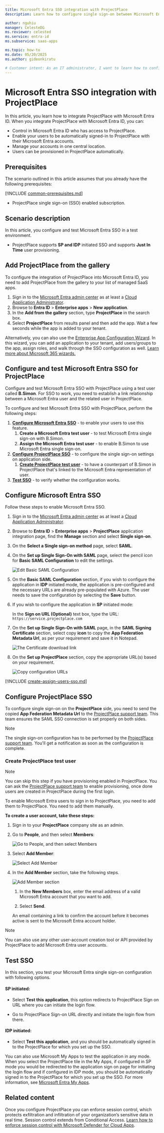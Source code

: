 ```yaml
---
title: Microsoft Entra SSO integration with ProjectPlace
description: Learn how to configure single sign-on between Microsoft Entra ID and ProjectPlace.

author: nguhiu
manager: CelesteDG
ms.reviewer: celested
ms.service: entra-id
ms.subservice: saas-apps

ms.topic: how-to
ms.date: 05/20/2025
ms.author: gideonkiratu

# Customer intent: As an IT administrator, I want to learn how to configure single sign-on between Microsoft Entra ID and ProjectPlace so that I can control who has access to ProjectPlace, enable automatic sign-in with Microsoft Entra accounts, and manage my accounts in one central location.
---
```


# Microsoft Entra SSO integration with ProjectPlace

In this article,  you learn how to integrate ProjectPlace with Microsoft Entra ID. When you integrate ProjectPlace with Microsoft Entra ID, you can:

* Control in Microsoft Entra ID who has access to ProjectPlace.
* Enable your users to be automatically signed-in to ProjectPlace with their Microsoft Entra accounts.
* Manage your accounts in one central location.
* Users can be provisioned in ProjectPlace automatically.

## Prerequisites
The scenario outlined in this article assumes that you already have the following prerequisites:

[!INCLUDE [common-prerequisites.md](~/identity/saas-apps/includes/common-prerequisites.md)]
* ProjectPlace single sign-on (SSO) enabled subscription.

## Scenario description

In this article,  you configure and test Microsoft Entra SSO in a test environment.

* ProjectPlace supports **SP and IDP** initiated SSO and supports **Just In Time** user provisioning.

## Add ProjectPlace from the gallery

To configure the integration of ProjectPlace into Microsoft Entra ID, you need to add ProjectPlace from the gallery to your list of managed SaaS apps.

1. Sign in to the [Microsoft Entra admin center](https://entra.microsoft.com) as at least a [Cloud Application Administrator](~/identity/role-based-access-control/permissions-reference.md#cloud-application-administrator).
1. Browse to **Entra ID** > **Enterprise apps** > **New application**.
1. In the **Add from the gallery** section, type **ProjectPlace** in the search box.
1. Select **ProjectPlace** from results panel and then add the app. Wait a few seconds while the app is added to your tenant.

 Alternatively, you can also use the [Enterprise App Configuration Wizard](https://portal.office.com/AdminPortal/home?Q=Docs#/azureadappintegration). In this wizard, you can add an application to your tenant, add users/groups to the app, assign roles, and walk through the SSO configuration as well. [Learn more about Microsoft 365 wizards.](/microsoft-365/admin/misc/azure-ad-setup-guides)

<a name='configure-and-test-azure-ad-sso-for-projectplace'></a>

## Configure and test Microsoft Entra SSO for ProjectPlace

Configure and test Microsoft Entra SSO with ProjectPlace using a test user called **B.Simon**. For SSO to work, you need to establish a link relationship between a Microsoft Entra user and the related user in ProjectPlace.

To configure and test Microsoft Entra SSO with ProjectPlace, perform the following steps:

1. **[Configure Microsoft Entra SSO](#configure-azure-ad-sso)** - to enable your users to use this feature.
   1. **Create a Microsoft Entra test user** - to test Microsoft Entra single sign-on with B.Simon.
   1. **Assign the Microsoft Entra test user** - to enable B.Simon to use Microsoft Entra single sign-on.
1. **[Configure ProjectPlace SSO](#configure-projectplace-sso)** - to configure the single sign-on settings on application side.
   1. **[Create ProjectPlace test user](#create-projectplace-test-user)** - to have a counterpart of B.Simon in ProjectPlace that's linked to the Microsoft Entra representation of user.
1. **[Test SSO](#test-sso)** - to verify whether the configuration works.

<a name='configure-azure-ad-sso'></a>

## Configure Microsoft Entra SSO

Follow these steps to enable Microsoft Entra SSO.

1. Sign in to the [Microsoft Entra admin center](https://entra.microsoft.com) as at least a [Cloud Application Administrator](~/identity/role-based-access-control/permissions-reference.md#cloud-application-administrator).
1. Browse to **Entra ID** > **Enterprise apps** > **ProjectPlace** application integration page, find the **Manage** section and select **Single sign-on**.
1. On the **Select a Single sign-on method** page, select **SAML**.
1. On the **Set up Single Sign-On with SAML** page, select the pencil icon for **Basic SAML Configuration** to edit the settings.

   ![Edit Basic SAML Configuration](common/edit-urls.png)

1. On the **Basic SAML Configuration** section, if you wish to configure the application in **IDP** initiated mode, the application is pre-configured and the necessary URLs are already pre-populated with Azure. The user needs to save the configuration by selecting the **Save** button.

1. If you wish to configure the application in **SP** initiated mode:

    In the **Sign on URL (Optional)** text box, type the URL:
    `https://service.projectplace.com`

1. On the **Set up Single Sign-On with SAML** page, in the **SAML Signing Certificate** section, select copy **icon** to copy the **App Federation Metadata Url**, as per your requirement and save it in Notepad.

   ![The Certificate download link](common/copy-metadataurl.png)

1. On the **Set up ProjectPlace** section, copy the appropriate URL(s) based on your requirement.

   ![Copy configuration URLs](common/copy-configuration-urls.png)

<a name='create-an-azure-ad-test-user'></a>

[!INCLUDE [create-assign-users-sso.md](~/identity/saas-apps/includes/create-assign-users-sso.md)]

## Configure ProjectPlace SSO

To configure single sign-on on the **ProjectPlace** side, you need to send the copied **App Federation Metadata Url** to the [ProjectPlace support team](https://success.planview.com/Projectplace/Support). This team ensures the SAML SSO connection is set properly on both sides.

>[!NOTE]
>The single sign-on configuration has to be performed by the [ProjectPlace support team](https://success.planview.com/Projectplace/Support). You'll get a notification as soon as the configuration is complete. 

### Create ProjectPlace test user

>[!NOTE]
>You can skip this step if you have provisioning enabled in ProjectPlace. You can ask the [ProjectPlace support team](https://success.planview.com/Projectplace/Support) to enable provisioning, once done users are created in ProjectPlace during the first login.

To enable Microsoft Entra users to sign in to ProjectPlace, you need to add them to ProjectPlace. You need to add them manually.

**To create a user account, take these steps:**

1. Sign in to your **ProjectPlace** company site as an admin.

2. Go to **People**, and then select **Members**:
   
    ![Go to People, and then select Members](./media/projectplace-tutorial/members.png "People")

3. Select **Add Member**:
   
    ![Select Add Member](./media/projectplace-tutorial/issues.png "Add Members")

4. In the **Add Member** section, take the following steps.
   
    ![Add Member section](./media/projectplace-tutorial/account.png "New Members")
   
    1. In the **New Members** box, enter the email address of a valid Microsoft Entra account that you want to add.
   
    1. Select **Send**.

   An email containing a link to confirm the account before it becomes active is sent to the Microsoft Entra account holder.

>[!NOTE]
>You can also use any other user-account creation tool or API provided by ProjectPlace to add Microsoft Entra user accounts.

## Test SSO

In this section, you test your Microsoft Entra single sign-on configuration with following options. 

#### SP initiated:

* Select **Test this application**, this option redirects to ProjectPlace Sign on URL where you can initiate the login flow.  

* Go to ProjectPlace Sign-on URL directly and initiate the login flow from there.

#### IDP initiated:

* Select **Test this application**, and you should be automatically signed in to the ProjectPlace for which you set up the SSO. 

You can also use Microsoft My Apps to test the application in any mode. When you select the ProjectPlace tile in the My Apps, if configured in SP mode you would be redirected to the application sign on page for initiating the login flow and if configured in IDP mode, you should be automatically signed in to the ProjectPlace for which you set up the SSO. For more information, see [Microsoft Entra My Apps](/azure/active-directory/manage-apps/end-user-experiences#azure-ad-my-apps).

## Related content

Once you configure ProjectPlace you can enforce session control, which protects exfiltration and infiltration of your organization’s sensitive data in real time. Session control extends from Conditional Access. [Learn how to enforce session control with Microsoft Defender for Cloud Apps](/cloud-app-security/proxy-deployment-aad).

